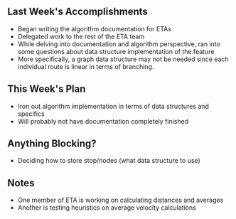 ## Last Week's Accomplishments
* Began writing the algorithm documentation for ETAs
* Delegated work to the rest of the ETA team
* While delving into documentation and algorithm perspective, ran into some questions about data structure implementation of the feature
* More specifically, a graph data structure may not be needed since each individual route is linear in terms of branching.


## This Week's Plan
* Iron out algorithm implementation in terms of data structures and specifics
* Will probably not have documentation completely finished

## Anything Blocking?
* Deciding how to store stop/nodes (what data structure to use)

## Notes
* One member of ETA is working on calculating distances and averages
* Another is testing heuristics on average velocity calculations
